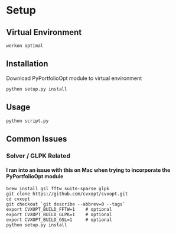 
# Setup
## Virtual Environment
```envcreate optimal
workon optimal
```

## Installation
Download PyPortfolioOpt module to virtual environment
```https://github.com/robertmartin8/PyPortfolioOpt
python setup.py install
```

## Usage
```python script.py```

## Common Issues 
### Solver / GLPK Related
#### I ran into an issue with this on Mac when trying to incorporate the PyPortfolioOpt module
```
brew install gsl fftw suite-sparse glpk
git clone https://github.com/cvxopt/cvxopt.git
cd cvxopt
git checkout `git describe --abbrev=0 --tags`
export CVXOPT_BUILD_FFTW=1    # optional
export CVXOPT_BUILD_GLPK=1    # optional
export CVXOPT_BUILD_GSL=1     # optional
python setup.py install
```
